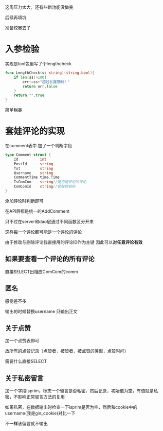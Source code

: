 这周压力太大，还有些新功能没做完

后续再填坑

准备校赛去了

# 入参检验

实现是tool包里写了个lengthcheck

```go
func LengthCheck(ss string)(string,bool){
	if len(ss)>100{
		err:=ss+"超过长度限制！"
		return err,false
	}
	return "",true
}
```

简单粗暴

# 套娃评论的实现

在comment表中 加了一个判断字段

```go
type Comment struct {
	Id          int
	PostId      string
	Txt         string
	Username    string
	CommentTime time.Time
	IsComCom    string//是否是评论的评论
	ComComId	string//套娃的目标
}
```

添加评论时判断即可

在API层都是统一的AddComment

只不过在server和dao层通过不同函数区分开来

这样每一个评论都可能是一个评论的评论

由于修改与删除评论我直接用的评论ID作为主键 因此可以**对任意评论有效**



## 如果要查看一个评论的所有评论

直接SELECT出相应ComCom的comm
## 匿名

感觉差不多

输出的时候替换username 只输出正文


## 关于点赞

加一个点赞表即可

放所有的点赞记录（点赞者，被赞者，被点赞的类型，点赞时间）

需要什么直接SELECT



## 关于私密留言

加一个字段isprim，标志一个留言是否私密，然后记录，初始值为空，有值就是私密，不影响正常留言方法的复用

如果私密，在数据输出时检查一下isprim是否为空，然后和cookie中的username(我是gin_cookie)对比一下

不一样该留言就不输出